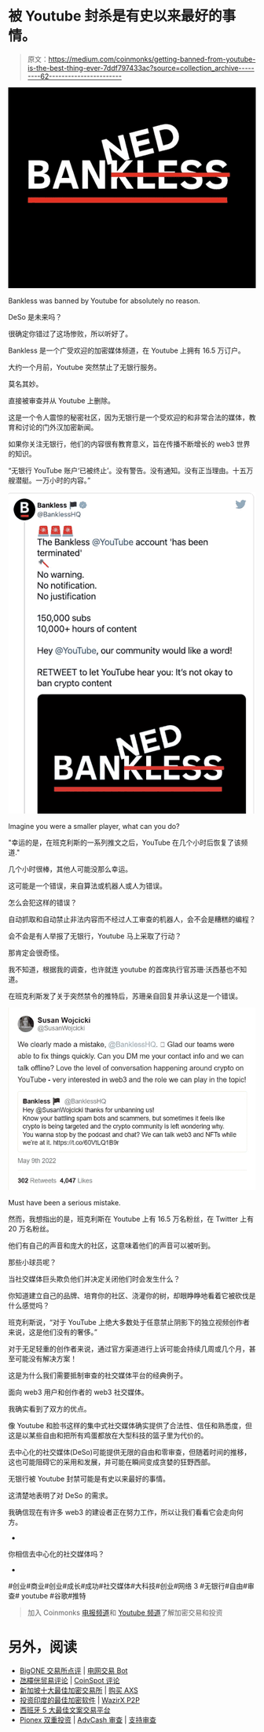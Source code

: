 # 被 Youtube 封杀是有史以来最好的事情。

> 原文：<https://medium.com/coinmonks/getting-banned-from-youtube-is-the-best-thing-ever-7ddf797433ac?source=collection_archive---------62----------------------->

![](img/78c4f815d901d3b0614993b2427cc7e7.png)

Bankless was banned by Youtube for absolutely no reason.

DeSo 是未来吗？

很确定你错过了这场惨败，所以听好了。

Bankless 是一个广受欢迎的加密媒体频道，在 Youtube 上拥有 16.5 万订户。

大约一个月前，Youtube 突然禁止了无银行服务。

莫名其妙。

直接被审查并从 Youtube 上删除。

这是一个令人震惊的秘密社区，因为无银行是一个受欢迎的和非常合法的媒体，教育和讨论的门外汉加密新闻。

如果你关注无银行，他们的内容很有教育意义，旨在传播不断增长的 web3 世界的知识。

“无银行 YouTube 账户‘已被终止’。没有警告。没有通知。没有正当理由。十五万艘潜艇。一万小时的内容。”

![](img/735323cc11e27af3977b3800d3be2b75.png)

Imagine you were a smaller player, what can you do?

"幸运的是，在班克利斯的一系列推文之后，YouTube 在几个小时后恢复了该频道."

几个小时很棒，其他人可能没那么幸运。

这可能是一个错误，来自算法或机器人或人为错误。

怎么会犯这样的错误？

自动抓取和自动禁止非法内容而不经过人工审查的机器人，会不会是糟糕的编程？

会不会是有人举报了无银行，Youtube 马上采取了行动？

那肯定会很奇怪。

我不知道，根据我的调查，也许就连 youtube 的首席执行官苏珊·沃西基也不知道。

在班克利斯发了关于突然禁令的推特后，苏珊亲自回复并承认这是一个错误。

![](img/3f446c2de84099ea52e58eca20b92f48.png)

Must have been a serious mistake.

然而，我想指出的是，班克利斯在 Youtube 上有 16.5 万名粉丝，在 Twitter 上有 20 万名粉丝。

他们有自己的声音和庞大的社区，这意味着他们的声音可以被听到。

那些小球员呢？

当社交媒体巨头欺负他们并决定关闭他们时会发生什么？

你知道建立自己的品牌、培育你的社区、浇灌你的树，却眼睁睁地看着它被砍伐是什么感觉吗？

班克利斯说，“对于 YouTube 上绝大多数处于任意禁止阴影下的独立视频创作者来说，这是他们没有的奢侈。”

对于无足轻重的创作者来说，通过官方渠道进行上诉可能会持续几周或几个月，甚至可能没有解决方案！

这是为什么我们需要抵制审查的社交媒体平台的经典例子。

面向 web3 用户和创作者的 web3 社交媒体。

我确实看到了双方的优点。

像 Youtube 和脸书这样的集中式社交媒体确实提供了合法性、信任和熟悉度，但这是以某些自由和把所有鸡蛋都放在大型科技的篮子里为代价的。

去中心化的社交媒体(DeSo)可能提供无限的自由和零审查，但随着时间的推移，这也可能阻碍它的采用和发展，并可能在瞬间变成贪婪的狂野西部。

无银行被 Youtube 封禁可能是有史以来最好的事情。

这清楚地表明了对 DeSo 的需求。

我确信现在有许多 web3 的建设者正在努力工作，所以让我们看看它会走向何方。

-

你相信去中心化的社交媒体吗？

-

#创业#商业#创业#成长#成功#社交媒体#大科技#创业#网络 3 #无银行#自由#审查# youtube #谷歌#推特

> 加入 Coinmonks [电报频道](https://t.me/coincodecap)和 [Youtube 频道](https://www.youtube.com/c/coinmonks/videos)了解加密交易和投资

# 另外，阅读

*   [BigONE 交易所点评](/coinmonks/bigone-exchange-review-64705d85a1d4) | [电网交易 Bot](https://coincodecap.com/grid-trading)
*   [氹欞侊贸易评论](https://coincodecap.com/anny-trade-review) | [CoinSpot 评论](https://coincodecap.com/coinspot-review)
*   [新加坡十大最佳加密交易所](https://coincodecap.com/crypto-exchange-in-singapore) | [购买 AXS](https://coincodecap.com/buy-axs-token)
*   [投资印度的最佳加密软件](https://coincodecap.com/best-crypto-to-invest-in-india-in-2021) | [WazirX P2P](https://coincodecap.com/wazirx-p2p)
*   [西班牙 5 大最佳文案交易平台](https://coincodecap.com/copy-trading-spain)
*   [Pionex 双重投资](https://coincodecap.com/pionex-dual-investment) | [AdvCash 审查](https://coincodecap.com/advcash-review) | [支持审查](https://coincodecap.com/uphold-review)